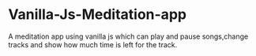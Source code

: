 # Vanilla-Js-Meditation-app
A meditation app using vanilla js which can play and pause songs,change tracks and show how much time is left for the track.
